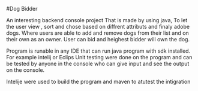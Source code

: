 #Dog Bidder 

An interesting backend console project That is made by using java, To let the user view , sort and chose based on diffrent attributs and finaly adobe dogs. 
Where users are able to add and remove dogs from their list and on their own as an owner.
User can bid and heighest bidder will own the dog. 

Program is runable in any IDE that can run java program with sdk installed. For example intelij or Eclips 
Unit testing were done on the program and can be tested by anyone in the console who can give input and see the output on the console. 

Intelije were used to build the program and maven to atutest the intigration 

